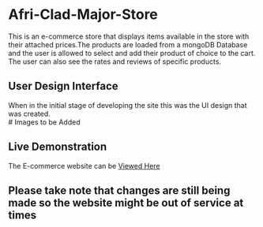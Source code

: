 # Afri-Clad-Major-Store
This is an e-commerce store that displays items available in the store with their attached prices.The products are loaded from a mongoDB Database and the user is allowed to select and add their product of choice to the cart. The user can also see the rates and reviews of specific products.

## User Design Interface
When in the initial stage of developing the site this was the UI design that was created.<br>
                  # Images to be Added

## Live Demonstration
The E-commerce website can be <a href = "https://phyleria.github.io/"> Viewed Here</a><br>
<h2>Please take note that changes are still being made so the website might be out of service at times</h2>
                  

